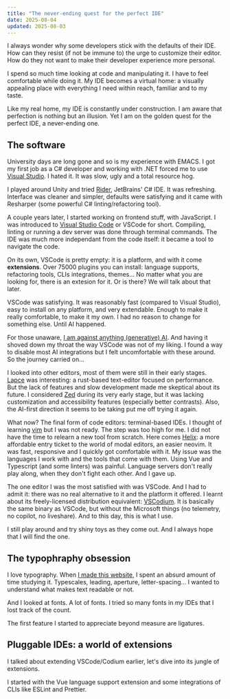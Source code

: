 ```yaml
---
title: "The never-ending quest for the perfect IDE"
date: 2025-08-04
updated: 2025-08-03
---
```


I always wonder why some developers stick with the defaults of their IDE. How can they resist (if not be immune to) the urge to customize their editor. How do they not want to make their developer experience more personal.

I spend so much time looking at code and manipulating it. I have to feel comfortable while doing it. My IDE becomes a virtual home: a visually appealing place with everything I need within reach, familiar and to my taste.

Like my real home, my IDE is constantly under construction. I am aware that perfection is nothing but an illusion. Yet I am on the golden quest for the perfect IDE, a never-ending one.

## The software

University days are long gone and so is my experience with EMACS. I got my first job as a C# developer and working with .NET forced me to use [Visual Studio](https://visualstudio.microsoft.com/). I hated it. It was slow, ugly and a total resource hog.

I played around Unity and tried [Rider](https://www.jetbrains.com/rider/), JetBrains' C# IDE. It was refreshing. Interface was cleaner and simpler, defaults were satisfying and it came with Resharper (some powerful C# linting/refactoring tool).

A couple years later, I started working on frontend stuff, with JavaScript. I was introduced to [Visual Studio Code](https://code.visualstudio.com/) or VSCode for short. Compiling, linting or running a dev server was done through terminal commands. The IDE was much more independant from the code itself: it became a tool to navigate the code.

On its own, VSCode is pretty empty: it is a platform, and with it come **extensions**. Over 75000 plugins you can install: language supports, refactoring tools, CLIs integrations, themes... No matter what you are looking for, there is an extesion for it. Or is there? We will talk about that later.

VSCode was satisfying. It was reasonably fast (compared to Visual Studio), easy to install on any platform, and very extendable. Enough to make it really comfortable, to make it my own. I had no reason to change for something else. Until AI happened.

For those unaware, [I am against anything (generative) AI](@/on-resisting-ai.md). And having it shoved down my throat the way VSCode was not of my liking. I found a way to disable most AI integrations but I felt uncomfortable with these around. So the journey carried on...

I looked into other editors, most of them were still in their early stages. [Lapce](https://lap.dev/lapce) was interesting: a rust-based text-editor focused on performance. But the lack of features and slow development made me skeptical about its future. I considered [Zed](https://zed.dev/) during its very early stage, but it was lacking customization and accessibility features (especially better contrasts). Also, the AI-first direction it seems to be taking put me off trying it again.

What now? The final form of code editors: terminal-based IDEs. I thought of learning [vim](https://www.vim.org) but I was not ready. The step was too high for me. I did not have the time to relearn a new tool from scratch. Here comes [Helix](https://helix-editor.com/): a more affordable entry ticket to the world of modal editors, an easier neovim. It was fast, responsive and I quickly got comfortable with it. My issue was the languages I work with and the tools that come with them. Using Vue and Typescript (and some linters) was painful. Language servers don't really play along, when they don't fight each other. And I gave up.

The one editor I was the most satisfied with was VSCode. And I had to admit it: there was no real alternative to it and the platform it offered. I learnt about its freely-licensed distribution equivalent: [VSCodium](https://vscodium.com/). It is basically the same binary as VSCode, but without the Microsoft things (no telemetry, no copilot, no liveshare). And to this day, this is what I use.

I still play around and try shiny toys as they come out. And I always hope that I will find the one.

## The typophraphy obsession

I love typography. When [I made this website](@/digital-gardening.md), I spent an absurd amount of time studying it. Typescales, leading, aperture, letter-spacing... I wanted to understand what makes text readable or not. 

And I looked at fonts. A lot of fonts. I tried so many fonts in my IDEs that I lost track of the count.

The first feature I started to appreciate beyond measure are ligatures. 

<!-- more typography things and fonts i really liked, italic comments... -->

## Pluggable IDEs: a world of extensions

I talked about extending VSCode/Codium earlier, let's dive into its jungle of extensions.

I started with the Vue language support extension and some integrations of  CLIs like ESLint and Prettier. 

<!-- I fell in love with Sarah Drasner's [Night Owl](https://marketplace.visualstudio.com/items?itemName=sdras.night-owl). I really liked it, the choice of colors for the languages I was using really helped with reading code faster.  -->
